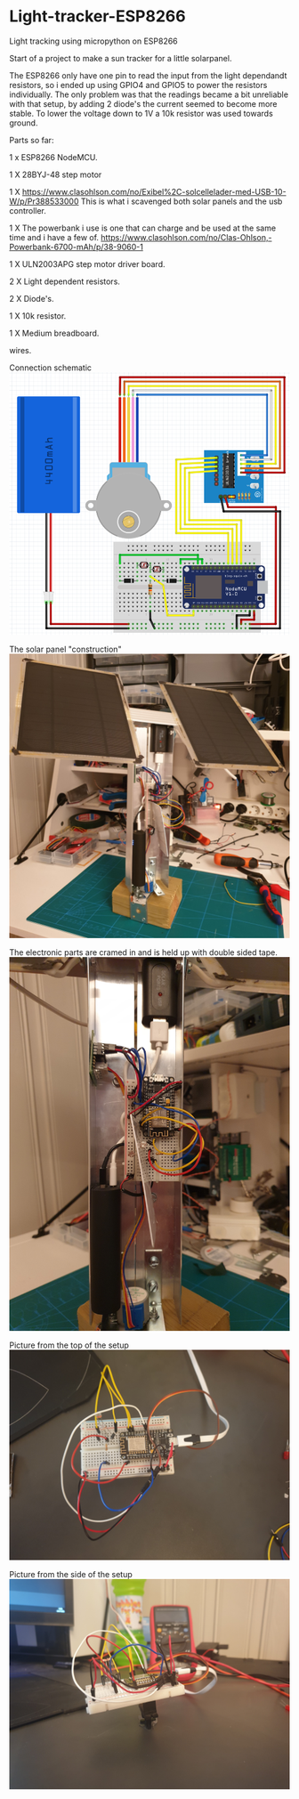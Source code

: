 # Light-tracker-ESP8266
Light tracking using micropython on ESP8266

Start of a project to make a sun tracker for a little solarpanel.

The ESP8266 only have one pin to read the input from the light dependandt resistors, so i ended up using GPIO4 and GPIO5 to power the resistors individually.
The only problem was that the readings became a bit unreliable with that setup, by adding 2 diode's the current seemed to become more stable.
To lower the voltage down to 1V a 10k resistor was used towards ground.

Parts so far:

  1 x ESP8266 NodeMCU.
  
  1 X 28BYJ-48 step motor
  
  1 X https://www.clasohlson.com/no/Exibel%2C-solcellelader-med-USB-10-W/p/Pr388533000 This is what i scavenged both solar panels and the usb controller.
  
  1 X The powerbank i use is one that can charge and be used at the same time and i have a few of. https://www.clasohlson.com/no/Clas-Ohlson,-Powerbank-6700-mAh/p/38-9060-1
  
  1 X ULN2003APG step motor driver board.
  
  2 X Light dependent resistors.
  
  2 X Diode's.
  
  1 X 10k resistor.
  
  1 X Medium breadboard.
  
  wires.


Connection schematic 
![Schematic2_1](/Images/Schematic2_1.png)

The solar panel "construction"
![solarpanel_construction](/Images/solarpanel_construction.jpg)

The electronic parts are cramed in and is held up with double sided tape.
![electronics](/Images/electronics.jpg)

Picture from the top of the setup
![Top](/Images/Top.jpg)

Picture from the side of the setup
![Side](/Images/Side.jpg)
